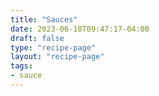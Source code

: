 ```yaml
---
title: "Sauces"
date: 2023-06-18T09:47:17-04:00
draft: false
type: "recipe-page"
layout: "recipe-page"
tags:
- sauce
---
```


